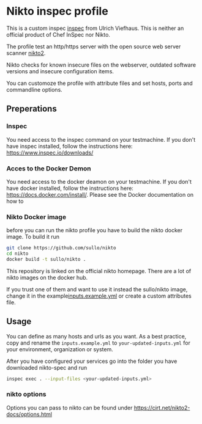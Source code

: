 # Nikto inspec profile

This is a custom inspec [inspec](https://www.inspec.io/) from Ulrich Viefhaus. This is neither an official product of Chef InSpec nor Nikto.

The profile test an http/https server with the open source web server scanner [nikto2](https://cirt.net/Nikto2). 

Nikto checks for known insecure files on the webserver, outdated software versions and insecure configuration items.

You can customoze the profile with attribute files and set hosts, ports and commandline options.

## Preperations

### Inspec

You need access to the inspec command on your testmachine. If you don't have inspec installed, follow the instructions here: https://www.inspec.io/downloads/

### Acces to the Docker Demon

You need access to the docker deamon on your testmachine. If you don't have docker installed, follow the instructions here: https://docs.docker.com/install/. Please see the Docker documentation on how to 

### Nikto Docker image

before you can run the nikto profile you have to build the nikto docker image. To build it run

```bash
git clone https://github.com/sullo/nikto
cd nikto
docker build -t sullo/nikto .
```

This repository is linked on the official nikto homepage. There are a lot of nikto images on the docker hub. 

If you trust one of them and want to use it instead the sullo/nikto image, change it in the example[inputs.example.yml](inputs.example.yml) or create a custom attributes file.

## Usage

You can define as many hosts and urls as you want. As a best practice, copy and rename the `inputs.example.yml` to `your-updated-inputs.yml` for your environment, organization or system.

After you have configured your services go into the folder you have downloaded nikto-spec and run

```bash
inspec exec . --input-files <your-updated-inputs.yml>
```

### nikto options

Options you can pass to nikto can be found under https://cirt.net/nikto2-docs/options.html
